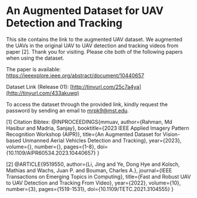 # An Augmented Dataset for UAV Detection and Tracking 
This site contains the link to the augmented UAV dataset. We augmented the UAVs in the original UAV to UAV detection and tracking videos from paper [2]. Thank you for visiting. Please cite both of the following papers when using the dataset.

The paper is available: https://ieeexplore.ieee.org/abstract/document/10440657

Dataset Link (Release 01): [http://tinyurl.com/25c7a4ya](http://tinyurl.com/433akuwp) 

To access the dataset through the provided link, kindly request the password by sending an email to mrpk9@mst.edu.

[1] Citation Bibtex: 
@INPROCEEDINGS{mmuav,
  author={Rahman, Md Hasibur and Madria, Sanjay},
  booktitle={2023 IEEE Applied Imagery Pattern Recognition Workshop (AIPR)}, 
  title={An Augmented Dataset for Vision-based Unmanned Aerial Vehicles Detection and Tracking}, 
  year={2023},
  volume={},
  number={},
  pages={1-8},
  doi={10.1109/AIPR60534.2023.10440657} 
}

[2] 
@ARTICLE{9519550,
  author={Li, Jing and Ye, Dong Hye and Kolsch, Mathias and Wachs, Juan P. and Bouman, Charles A.},
  journal={IEEE Transactions on Emerging Topics in Computing}, 
  title={Fast and Robust UAV to UAV Detection and Tracking From Video}, 
  year={2022},
  volume={10},
  number={3},
  pages={1519-1531},
  doi={10.1109/TETC.2021.3104555}
}


